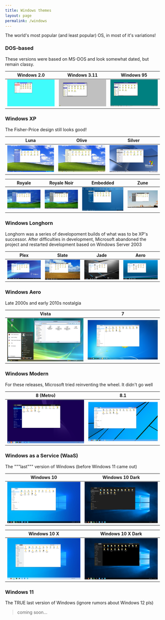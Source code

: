 ```yaml
---
title: Windows themes
layout: page
permalink: /windows
---
```


The world's most popular (and least popular) OS, in most of it's variations!

### DOS-based
These versions were based on MS-DOS and look somewhat dated, but remain classy.

| Windows 2.0 | Windows 3.11 | Windows 95 |
| --- | --- | --- |
| ![windows-2](resources/screenshots/windows-2/windows-1.5_1.png) | ![windows-3.11](resources/screenshots/windows-3.11/janus_1.png) | ![windows-95](resources/screenshots/windows-95/chicago_1.png) |

### Windows XP
The Fisher-Price design still looks good!

| Luna | Olive | Silver |
| --- | --- | --- |
| ![windows-xp-luna](resources/screenshots/windows-xp-luna/luna_1.png) | ![windows-xp-olive](resources/screenshots/windows-xp-homestead/olive_1.png) | ![windows-xp-silver](resources/screenshots/windows-xp-metallic/silver_1.png) |

| Royale | Royale Noir | Embedded | Zune |
| --- | --- | --- | --- |
| ![windows-xp-royale](resources/screenshots/windows-xp-royale/symphony_1.png) | ![windows-xp-royale](resources/screenshots/windows-xp-royale-dark/noir_1.png) | ![windows-xp-embedded](resources/screenshots/windows-xp-embedded/mantis_1.png) | ![windows-xp-zune](resources/screenshots/windows-xp-zune/argo_1.png) |

### Windows Longhorn
Longhorn was a series of developoment builds of what was to be XP's successor. After difficulties in development, Microsoft abandoned the project and restarted development based on Windows Server 2003

| Plex | Slate | Jade | Aero |
| --- | --- | --- | --- |
| ![windows-longhorn-plex](resources/screenshots/windows-longhorn-plex/plex_1.png) | ![windows-longhorn-slate](resources/screenshots/windows-longhorn-slate/slate_1.png) | ![windows-longhorn-jade](resources/screenshots/windows-longhorn-jade/jade_1.png) | ![windows-longhorn-aero](resources/screenshots/windows-longhorn-aero/aero_1.png) |

### Windows Aero
Late 2000s and early 2010s nostalgia

| Vista | 7 |
| --- | --- |
| ![windows-vista](resources/screenshots/windows-vista/longhorn_1.png) | ![windows-7](resources/screenshots/windows-7/blackcomb_1.png) |

### Windows Modern
For these releases, Microsoft tried reinventing the wheel. It didn't go well

| 8 (Metro) | 8.1 |
| --- | --- |
| ![windows-8](resources/screenshots/windows-8-metro/midori_1.png) | ![windows-8.1](resources/screenshots/windows-8.1/blue_1.png) |

### Windows as a Service (WaaS)
The """last""" version of Windows (before Windows 11 came out)

| Windows 10 | Windows 10 Dark |
| --- | --- |
| ![windows-10](resources/screenshots/windows-10/threshold_1.png) | ![windows-10-dark](resources/screenshots/windows-10/threshold-dark_1.png) |

| Windows 10 X | Windows 10 X Dark |
| --- | --- |
| ![windows-10-fluent](resources/screenshots/windows-10-fluent/redstone_1.png) | ![windows-10-fluent-dark](resources/screenshots/windows-10-fluent/redstone-dark_1.png) |

### Windows 11
The TRUE last version of Windows (ignore rumors about Windows 12 pls)

> coming soon...
